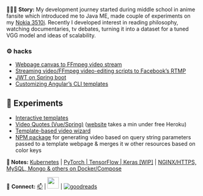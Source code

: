 👨🏻‍💻 **Story:** My development journey started during middle school in anime fansite which introduced me to Java ME, made couple of experiments on my [Nokia 3510i](https://github.com/yoga1290/Nokia-3510i#readme). Recently I developed interest in reading philosophy, watching documentaries, tv debates, turning it into a dataset for a tuned VGG model and ideas of scalability.

### ⚙️ hacks
+ [Webpage canvas to FFmpeg video stream](https://github.com/yoga1290/ffmpeg-usermedia-experiment#readme)
+ [Streaming video/FFmpeg video-editing scripts to Facebook’s RTMP](https://github.com/yoga1290/ffmpeg2rtmp#readme)
+ [JWT on Spring boot](https://github.com/yoga1290/experiment-spring-oauth2-jwt#readme)
+ [Customizing Angular’s CLI templates](https://github.com/yoga1290/ng-cli-template#readme)

## 🔭 Experiments
+ [Interactive templates](https://yoga1290.github.io/Templates)
+ [Video Quotes (Vue/Spring)](http://github.com/yoga1290/VideoQuotes#readme) ([website](https://yoga1290.github.io/VideoQuotes) takes a min under free Heroku)
+ [Template-based video wizard](https://github.com/yoga1290/storyreport#readme)
+ [NPM package](https://github.com/yoga1290/H5Recorder#readme) for generating video based on query string parameters passed to a template webpage & merges it w other resources based on color keys
 
**📝 Notes:** [Kubernetes](https://github.com/yoga1290/cheatsheets/blob/master/Kubernetes.md) | [PyTorch | TensorFlow | Keras [WIP]](https://github.com/yoga1290/cheatsheets/blob/master/PyTorch.ipynb) | [NGINX/HTTPS, MySQL, Mongo & others on Docker/Compose](https://github.com/yoga1290/cheatsheets/blob/master/docker.md)

💬 **Connect:** [📫](mailto:yoga1290+gh@gmail.com) | [<img width="30px" height="30px" src="https://cdn.sstatic.net/Sites/stackoverflow/company/Img/logos/so/so-icon.png?v=c78bd457575a">](https://stackoverflow.com/users/1683797/youssef-gamil) | [![goodreads](https://www.goodreads.com/images/badge/badge1.jpg)](https://www.goodreads.com/user/show/29229069-youssef-gamil)

<!-- ### 🧗🏻‍♂️Articles & Adventures -->
<!--
**yoga1290/yoga1290** is a ✨ _special_ ✨ repository because its `README.md` (this file) appears on your GitHub profile.

Here are some ideas to get you started:

- 🔭 I’m currently working on ...
- 🌱 I’m currently learning ...
- 👯 I’m looking to collaborate on ...
- 🤔 I’m looking for help with ...
- 💬 Ask me about ...
- 📫 How to reach me: ...
- 😄 Pronouns: ...
- ⚡ Fun fact: ...
-->
